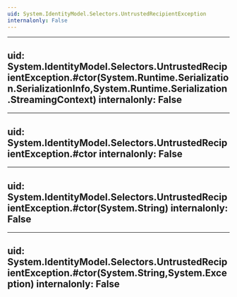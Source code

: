 ```yaml
---
uid: System.IdentityModel.Selectors.UntrustedRecipientException
internalonly: False
---
```


---
uid: System.IdentityModel.Selectors.UntrustedRecipientException.#ctor(System.Runtime.Serialization.SerializationInfo,System.Runtime.Serialization.StreamingContext)
internalonly: False
---

---
uid: System.IdentityModel.Selectors.UntrustedRecipientException.#ctor
internalonly: False
---

---
uid: System.IdentityModel.Selectors.UntrustedRecipientException.#ctor(System.String)
internalonly: False
---

---
uid: System.IdentityModel.Selectors.UntrustedRecipientException.#ctor(System.String,System.Exception)
internalonly: False
---
